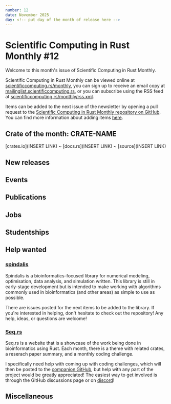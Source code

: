 ```yaml
---
number: 12
date: November 2025
day: <!-- put day of the month of release here -->
---
```


# Scientific Computing in Rust Monthly #12

Welcome to this month's issue of Scientific Computing in Rust Monthly.

<!-- Editor can write a 2-3 sentence introduction here -->

Scientific Computing in Rust Monthly can be viewed online at [scientificcomputing.rs/monthly](https://scientificcomputing.rs/monthly),
you can sign up to receive an email copy at [mailinglist.scientificcomputing.rs](https://mailinglist.scientificcomputing.rs),
or you can subscribe using the RSS feed at [scientificcomputing.rs/monthly/rss.xml](https://scientificcomputing.rs/monthly/rss.xml).

Items can be added to the next issue of the newsletter by opening a pull request to the
[Scientific Computing in Rust Monthly repository on GitHub](https://github.com/rust-scicomp/scientific-computing-in-rust-monthly).
You can find more information about adding items
[here](https://github.com/rust-scicomp/scientific-computing-in-rust-monthly#contributing-an-item).

## Crate of the month: CRATE-NAME
<!--
The crate of the month will be picked by the editor, who will write a brief description of it here.
If you'd like to suggest a crate that we could include here, tell us on the rust-scicomp Zulip chat
(https://rust-scicomp.zulipchat.com/login/).
-->
[crates.io](INSERT LINK) ~ [docs.rs](INSERT LINK) ~ [source](INSERT LINK)

## New releases
<!--
This section can be used to announce new released of libraries. Items should
be sorted in alphabetical order and should use the format:

### [<library name> <release number>](<crates.io link>)
<brief description of the library and its new features in this release>
-->

## Events
<!--
This section can be used to advertise events. Items should be sorted in date order, with
sooner events first, and should use the format:

### [<event name>, <day-day month year>, <location or "held virutally">, <date>](<website URL>)
<brief description of event>
-->

## Publications
<!--
This section can be used to publicise papers, articles and blog posts published about scientific computing in Rust.
Items should be sorted in the alphabetical order of the surname of the first listed author.
Papers posted should use the following format:

### [<authors>, <title>, <journal> <volume>](<DOI>)
<brief description of paper>

Other publications should use the following format:

### [<author>, <title>](<link>)
<brief description>
-->

## Jobs
<!--
This section can be used to advertise jobs that may be of interest. Items should be sorted in the
order in which they are added and should use the format:

### [<job title>, <location>](<more information URL>)
<description of job, including how to apply and deadline>
-->

## Studentships
<!--
This section can be used to advertise studentships (eg PhDs, Master's programmes) that may be of interest.
Items should be sorted in the order in which they are added and should use the format:

### [<title>, <location>](<more information URL>)
<description of studentship, including how to apply and deadline>
-->

## Help wanted
<!--
If you're looking for people to help develop or maintain a project, you can add it here. Items here
should be sorted in alphabetical order by project name and use the format:

### [<library name>](<link to source code repository>)
<brief description of the library and what kind of help you're interested in>
-->
### [spindalis](https://github.com/lignum-vitae/spindalis)

Spindalis is a bioinformatics-focused library for numerical modeling, optimisation, data analysis, and simulation written. This library is still in early-stage development but is intended to make working with algorithms commonly used in bioinformatics (and other areas) as simple to use as possible.

There are issues posted for the next items to be added to the library. If you're interested in helping, don't hesitate to check out the repository! Any help, ideas, or questions are welcome!

### [Seq.rs](https://github.com/dawnandrew100/seq.rs)

Seq.rs is a website that is a showcase of the work being done in bioinformatics using Rust. Each month, there is a theme with related crates, a reserach paper summary, and a monthly coding challenge.

I specifically need help with coming up with coding challenges, which will then be posted to the [companion GitHub](https://github.com/dawnandrew100/seqrs-challenges), but help with any part of the project would be greatly appreciated! The easiest way to get involved is through the GitHub discussions page or on [discord](https://discord.gg/dCMfwuze48)!

## Miscellaneous
<!--
Any items that do not fit into any other section can be added here.
-->
